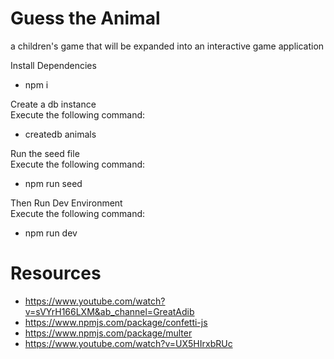 # Guess the Animal
a children's game that will be expanded into an interactive game application

Install Dependencies
- npm i <br>

Create a db instance <br>
Execute the following command:
- createdb animals <br>

Run the seed file <br>
Execute the following command:
- npm run seed <br>

Then Run Dev Environment <br>
Execute the following command:
- npm run dev


# Resources
- https://www.youtube.com/watch?v=sVYrH166LXM&ab_channel=GreatAdib
- https://www.npmjs.com/package/confetti-js
- https://www.npmjs.com/package/multer
- https://www.youtube.com/watch?v=UX5HIrxbRUc